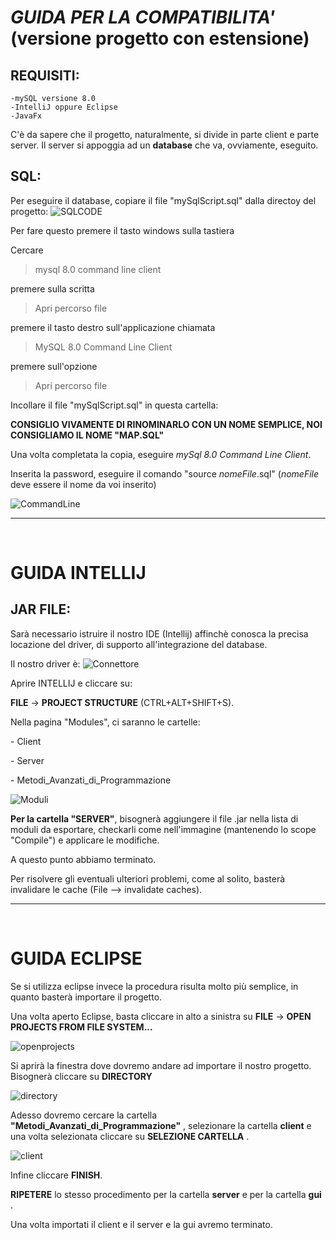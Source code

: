 # _GUIDA PER LA COMPATIBILITA'_ (versione progetto con estensione)

## REQUISITI:
    -mySQL versione 8.0
    -IntelliJ oppure Eclipse
    -JavaFx

C'è da sapere che il progetto, naturalmente, si divide in parte client e parte server. Il server si appoggia ad un __database__ che va, ovviamente, eseguito.

## SQL:
Per eseguire il database, copiare il file "mySqlScript.sql" dalla directoy del progetto:
![SQLCODE](img/FILESQL.png)<p>

Per fare questo premere il tasto windows sulla tastiera

Cercare
>mysql 8.0 command line client

premere sulla scritta
>Apri percorso file

premere il tasto destro sull'applicazione chiamata
>MySQL 8.0 Command Line Client

premere sull'opzione 
>Apri percorso file

Incollare il file "mySqlScript.sql" in questa cartella:

__CONSIGLIO VIVAMENTE DI RINOMINARLO CON UN NOME SEMPLICE, NOI CONSIGLIAMO IL NOME "MAP.SQL"__

Una volta completata la copia, eseguire _mySql 8.0 Command Line Client_.<p>
Inserita la password, eseguire il comando "source _nomeFile_.sql" (_nomeFile_ deve essere il nome da voi inserito)

![CommandLine](img/cmdline.png)<p>

---
<br>

# GUIDA INTELLIJ

## JAR FILE:
Sarà necessario istruire il nostro IDE (Intellij) affinchè conosca la precisa locazione del driver, di supporto all'integrazione del database.

Il nostro driver è:
![Connettore](img/connettore.png)<p>

Aprire INTELLIJ e cliccare su: <p>__FILE__ -> __PROJECT STRUCTURE__ (CTRL+ALT+SHIFT+S).
<p>
Nella pagina "Modules", ci saranno le cartelle:<p>
    - Client<p>
    - Server<p>
    - Metodi_Avanzati_di_Programmazione<p>

![Moduli](img/moduli.png)<p>

__Per la cartella "SERVER"__, bisognerà aggiungere il file .jar nella lista di moduli da esportare, checkarli come nell'immagine (mantenendo lo scope "Compile") e applicare le modifiche.<p>

A questo punto abbiamo terminato.<p>

Per risolvere gli eventuali ulteriori problemi, come al solito, basterà invalidare le cache (File --> invalidate caches).<p>

---
<br>

# GUIDA ECLIPSE

Se si utilizza eclipse invece la procedura risulta molto più semplice, in quanto basterà importare il progetto.<p>

Una volta aperto Eclipse, basta cliccare in alto a sinistra su __FILE__ -> __OPEN PROJECTS FROM FILE SYSTEM...__  <p>

![openprojects](img/1.png)<p>

Si aprirà la finestra dove dovremo andare ad importare il nostro progetto. Bisognerà cliccare su __DIRECTORY__ <p>

![directory](img/2.jpg)<p>

Adesso dovremo cercare la cartella __"Metodi_Avanzati_di_Programmazione"__ , selezionare la cartella __client__ e una volta selezionata cliccare su __SELEZIONE CARTELLA__ .

![client](img/3.png)<p>

Infine cliccare __FINISH__.

__RIPETERE__ lo stesso procedimento per la cartella __server__ e per la cartella __gui__ .

Una volta importati il client e il server e la gui avremo terminato.